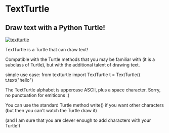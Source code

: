 
TextTurtle
=========

## Draw text with a Python Turtle!

[![textturtle](https://raw.github.com/theepdinker/textturtle/master/screenshot.png)](#features)

TextTurtle is a Turtle that can draw text!

Compatible with the Turtle methods that you may be familiar with
(it is a subclass of Turtle), but with the additional talent of drawing text.

simple use case:
    from textturtle import TextTurtle
    t = TextTurtle()
    t.text("hello")

The TextTurtle alphabet is uppercase ASCII, plus a space character.
Sorry, no punctuation for emiticons :(

You can use the standard Turtle method write() if you want other 
characters (but then you can't watch the Turtle draw it)

(and I am sure that you are clever enough to add characters with your Turtle!)

